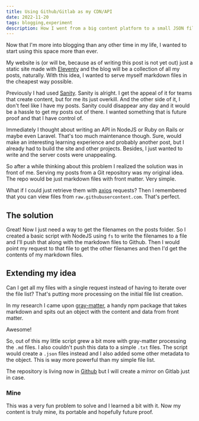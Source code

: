 ```yaml
---
title: Using Github/Gitlab as my CDN/API
date: 2022-11-20
tags: blogging,experiment
description: How I went from a big content platform to a small JSON file for my blog.
---
```


Now that I'm more into blogging than any other time in my life, I wanted to start using this space more than ever.

My website is (or will be, because as of writing this post is not yet out) just a static site made with [Eleventy](https://www.11ty.dev/) and the blog will be a collection of all my posts, naturally. With this idea, I wanted to serve myself markdown files in the cheapest way possible.

Previously I had used [Sanity](https://www.sanity.io/). Sanity is alright. I get the appeal of it for teams that create content, but for me its just overkill. And the other side of it, I don't feel like I have my posts. Sanity could disappear any day and it would be a hassle to get my posts out of there. I wanted something that is future proof and that I have control of.

Immediately I thought about writing an API in NodeJS or Ruby on Rails or maybe even Laravel. That's too much maintenance though. Sure, would make an interesting learning experience and probably another post, but I already had to build the site and other projects. Besides, I just wanted to write and the server costs were unappealing.

So after a while thinking about this problem I realized the solution was in front of me. Serving my posts from a Git repository was my original idea. The repo would be just markdown files with front matter. Very simple.

What if I could just retrieve them with [axios](https://github.com/axios/axios) requests? Then I remembered that you can view files from `raw.githubusercontent.com`. That's perfect.

## The solution

Great! Now I just need a way to get the filenames on the posts folder. So I created a basic script with NodeJS using `fs` to write the filenames to a file and I'll push that along with the markdown files to Github. Then I would point my request to that file to get the other filenames and then I'd get the contents of my markdown files.

## Extending my idea

Can I get all my files with a single request instead of having to iterate over the file list? That's putting more processing on the initial file list creation.

In my research I came upon [gray-matter](https://github.com/jonschlinkert/gray-matter), a handy npm package that takes markdown and spits out an object with the content and data from front matter.

Awesome!

So, out of this my little script grew a bit more with gray-matter processing the `.md` files. I also couldn't push this data to a simple `.txt` files. The script would create a `.json` files instead and I also added some other metadata to the object. This is way more powerful than my simple file list.

The repository is living now in [Github](https://github.com/adcpe/blog-content) but I will create a mirror on Gitlab just in case.

### Mine

This was a very fun problem to solve and I learned a bit with it. Now my content is truly mine, its portable and hopefully future proof.
